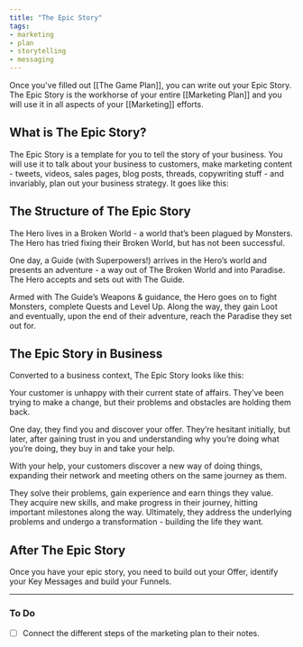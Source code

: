 ```yaml
---
title: "The Epic Story"
tags: 
- marketing
- plan
- storytelling
- messaging
---
```

Once you've filled out [[The Game Plan]], you can write out your Epic Story. The Epic Story is the workhorse of your entire [[Marketing Plan]] and you will use it in all aspects of your [[Marketing]] efforts.

## What is The Epic Story?

The Epic Story is a template for you to tell the story of your business. You will use it to talk about your business to customers, make marketing content - tweets, videos, sales pages, blog posts, threads, copywriting stuff - and invariably, plan out your business strategy. It goes like this:

## The Structure of The Epic Story

The Hero lives in a Broken World - a world that’s been plagued by Monsters. The Hero has tried fixing their Broken World, but has not been successful.

One day, a Guide (with Superpowers!) arrives in the Hero’s world and presents an adventure - a way out of The Broken World and into Paradise. The Hero accepts and sets out with The Guide.  

Armed with The Guide’s Weapons & guidance, the Hero goes on to fight Monsters, complete Quests and Level Up. Along the way, they gain Loot and eventually, upon the end of their adventure, reach the Paradise they set out for.

## The Epic Story in Business

Converted to a business context, The Epic Story looks like this:

Your customer is unhappy with their current state of affairs. They’ve been trying to make a change, but their problems and obstacles are holding them back.

One day, they find you and discover your offer. They’re hesitant initially, but later, after gaining trust in you and understanding why you’re doing what you’re doing, they buy in and take your help.

With your help, your customers discover a new way of doing things, expanding their network and meeting others on the same journey as them. 

They solve their problems, gain experience and earn things they value. They acquire new skills, and make progress in their journey, hitting important milestones along the way. Ultimately, they address the underlying problems and undergo a transformation - building the life they want.

## After The Epic Story
Once you have your epic story, you need to build out your Offer, identify your Key Messages and build your Funnels.

---
### To Do
- [ ] Connect the different steps of the marketing plan to their notes.